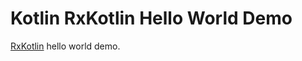 Kotlin RxKotlin Hello World Demo
================================

[RxKotlin](https://github.com/ReactiveX/RxKotlin) hello world demo.